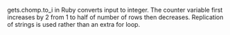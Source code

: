 gets.chomp.to_i in Ruby converts input to integer. The counter variable first increases by 2 from 1 to half of number of rows then decreases. Replication of strings is used rather than an extra for loop.